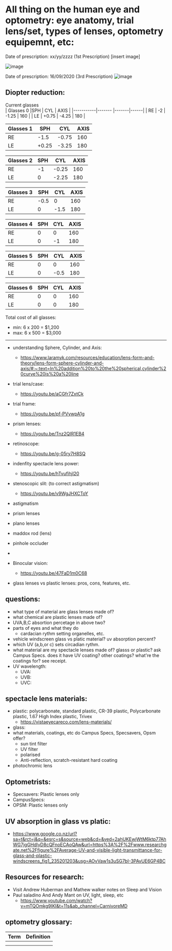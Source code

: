 # All thing on the human eye and optometry: eye anatomy, trial lens/set, types of lenses, optometry equipemnt, etc: 

Date of prescription: xx/yy/zzzz (1st Prescription)
[insert image]

![image](https://user-images.githubusercontent.com/42329930/204157186-26ff80b8-6f8e-417a-9965-aa5656e7ef5d.png)

Date of prescription: 16/09/2020 (3rd Prescription)
![image](https://user-images.githubusercontent.com/42329930/204157142-dac0efb6-6727-4fea-86b6-0846c8895102.png)


## Diopter reduction:

Current glasses			
| Glasses 0 |SPH     | CYL   | AXIS |
|-----------|------- |-------|------|
| RE	    | -2     | -1.25 | 160  |
| LE	    | +0.75   | -4.25 | 180  |
			
			
| Glasses 1	| SPH | CYL	    | AXIS |
|-------|-------|-----------|------|
| RE	| -1.5  |	-0.75	| 160  |
| LE	| +0.25  |	-3.25	| 180  |
			
			
| Glasses 2	| SPH | CYL	  | AXIS |
|-------|--------|--------|------|
| RE	| -1	 | -0.25  | 160  |
| LE	| 0      | -2.25  | 180  |
			
			
| Glasses 3	| SPH	 | CYL   | AXIS | 
|-----------|--------|-------|------|
| RE	    | -0.5	 | 0	 | 160  |
| LE	    | 0	     | -1.5  | 180  | 
			
			
| Glasses 4	| SPH	| CYL	| AXIS | 
|-----------|-------|-------|------|
| RE	    | 0	    | 0	    |  160 |
| LE	    | 0	    | -1	|  180 |
			
			
| Glasses 5	| SPH	| CYL	| AXIS
|-----------|-------|-------|------|
| RE	    | 0	 | 0	| 160 |
| LE	    | 0	 | -0.5	| 180 |
			
			
| Glasses 6 | 	SPH | 	CYL | 	AXIS | 
|--------|-------|-------|------|
| RE	 | 0	 | 0	 | 160  | 
| LE	 | 0	 | 0	 | 180  | 

Total cost of all glasses:
- min: 6 x 200 = $1,200
- max: 6 x 500 = $3,000

-------------------------------------------------------------------------------------------------------------------------------------------------

- understanding Sphere, Cylinder, and Axis: 
    - https://www.laramyk.com/resources/education/lens-form-and-theory/lens-form-sphere-cylinder-and-axis/#:~:text=In%20addition%20to%20the%20spherical,cylinder%20curve%20is%20a%20line
  
- trial lens/case:
    - https://youtu.be/aCGfr7ZxtCk

- trial frame: 
    - https://youtu.be/pf-PVywpA1g 

- prism lenses: 
    - https://youtu.be/Tnz2QIR1EB4

- retinoscope: 
    - https://youtu.be/g-05ry7H8SQ

- indenfity spectacle lens power: 
    - https://youtu.be/hTvufihjl20

- stenoscopic slit: (to correct astigmatism)
    - https://youtu.be/v9WgJHXCToY

- astigmatism
- prism lenses
- plano lenses
- maddox rod (lens)
- pinhole occluder
- 


- Binocular vision:
    - https://youtu.be/47FaD1m0C68
    
- glass lenses vs plastic lenses: pros, cons, features, etc.

## questions:
- what type of material are glass lenses made of? 
- what chemical are plastic lenses made of? 
- UVA,B,C absortion percetage in above two? 
- parts of eyes and what they do  
    - cardacian rythm setting organelles, etc. 
- vehicle windscreen glass vs platic material? uv absorption percent?
- which UV (a,b,or c) sets circadian rythm. 
- what material are my spectacle lenses made of? glasss or plastic? ask Campus Specs. does it have UV coating? other coatings? what're the coatings for? see receipt. 
- UV wavelength:
    - UVA:
    - UVB:
    - UVC: 
    
    
## spectacle lens materials: 
- plastic: polycarbonate, standard plastic, CR-39 plastic, Polycarbonate plastic, 1.67 High Index plastic, Trivex
    - https://vistaeyecareco.com/lens-materials/  
- glass: 
- what materials, coatings, etc do Campus Specs, Specsavers, Opsm offer? 
    - sun tint filter
    - UV filter
    - polarised
    - Anti-reflection, scratch-resistant hard coating
- photochromic lens

## Optometrists:
- Specsavers: Plastic lenses only
- CampusSpecs:
- OPSM: Plastic lenses only



## UV absorption in glass vs platic: 
- https://www.google.co.nz/url?sa=t&rct=j&q=&esrc=s&source=web&cd=&ved=2ahUKEwjWtM6ktp77AhWG7jgGHdIyD8cQFnoECAoQAw&url=https%3A%2F%2Fwww.researchgate.net%2Ffigure%2FAverage-UV-and-visible-light-transmittance-for-glass-and-plastic-windscreens_fig1_235201203&usg=AOvVaw1s3uSG7bI-3PAvUE6GP4BC



## Resources for research:
- Visit Andrew Huberman and Mathew walker notes on Sleep and Vision  
- Paul saladino And Andy Mant on UV, light, sleep, etc
    - https://www.youtube.com/watch?v=mTQOmkg9IKI&t=11s&ab_channel=CarnivoreMD

## optometry glossary: 
| Term | Definition |
|--|--|
|  |  |
|  |  |

